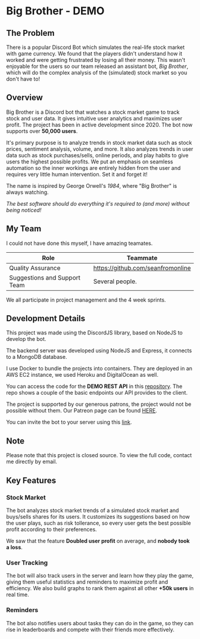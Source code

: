 # Big Brother - DEMO

## The Problem

There is a popular Discord Bot which simulates the real-life stock market with game currency. We found that the players didn't understand how it worked and were getting frustrated by losing all their money. This wasn't enjoyable for the users so our team released an assistant bot, _Big Brother_, which will do the complex analysis of the (simulated) stock market so you don't have to!

## Overview

Big Brother is a Discord bot that watches a stock market game to track stock and user data. It gives intuitive user analytics and maximizes user profit. The project has been in active development since 2020. The bot now supports over **50,000 users**.

It's primary purpose is to analyze trends in stock market data such as stock prices, sentiment analysis, volume, and more. It also analyzes trends in user data such as stock purchases/sells, online periods, and play habits to give users the highest possible profits. We put an emphasis on seamless automation so the inner workings are entirely hidden from the user and requires very little human intervention. Set it and forget it!

The name is inspired by George Orwell's _1984_, where "Big Brother" is always watching.

_The best software should do everything it's required to (and more) without being noticed!_

## My Team

I could not have done this myself, I have amazing teamates.

| Role                         | Teammate                          |
| ---------------------------- | --------------------------------- |
| Quality Assurance            | https://github.com/seanfromonline |
| Suggestions and Support Team | Several people.                   |

We all participate in project management and the 4 week sprints.

## Development Details

This project was made using the DiscordJS library, based on NodeJS to develop the bot.

The backend server was developed using NodeJS and Express, it connects to a MongoDB database.

I use Docker to bundle the projects into containers. They are deployed in an AWS EC2 instance, we used Heroku and DigitalOcean as well.

You can access the code for the **DEMO REST API** in this [repository](https://github.com/Kggupta/BigBrother-Server). The repo shows a couple of the basic endpoints our API provides to the client.

The project is supported by our generous patrons, the project would not be possible without them. Our Patreon page can be found [HERE](https://www.patreon.com/bigbrotherbot).

You can invite the bot to your server using this [link](https://discord.com/oauth2/authorize?client_id=801210683483619438&permissions=347200&scope=bot).

## Note

Please note that this project is closed source. To view the full code, contact me directly by email.

## Key Features

### Stock Market

The bot analyzes stock market trends of a simulated stock market and buys/sells shares for its users. It customizes its suggestions based on how the user plays, such as risk tollerance, so every user gets the best possible profit according to their preferences.

We saw that the feature **Doubled user profit** on average, and **nobody took a loss**.

### User Tracking

The bot will also track users in the server and learn how they play the game, giving them useful statistics and reminders to maximize profit and efficiency. We also build graphs to rank them against all other **+50k users** in real time.

### Reminders

The bot also notifies users about tasks they can do in the game, so they can rise in leaderboards and compete with their friends more effectively.
